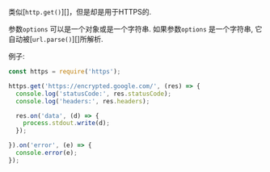 <!-- YAML
added: v0.3.6
-->

类似[`http.get()`][]，但是却是用于HTTPS的.

参数`options` 可以是一个对象或是一个字符串. 如果参数`options` 是一个字符串, 它自动被[`url.parse()`][]所解析.

例子:

```js
const https = require('https');

https.get('https://encrypted.google.com/', (res) => {
  console.log('statusCode:', res.statusCode);
  console.log('headers:', res.headers);

  res.on('data', (d) => {
    process.stdout.write(d);
  });

}).on('error', (e) => {
  console.error(e);
});
```

